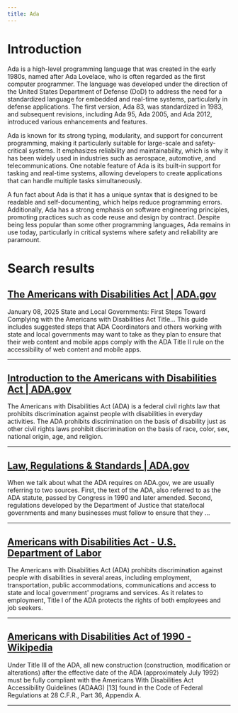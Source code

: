 ```yaml
---
title: Ada
---
```


# Introduction
Ada is a high-level programming language that was created in the early 1980s, named after Ada Lovelace, who is often regarded as the first computer programmer. The language was developed under the direction of the United States Department of Defense (DoD) to address the need for a standardized language for embedded and real-time systems, particularly in defense applications. The first version, Ada 83, was standardized in 1983, and subsequent revisions, including Ada 95, Ada 2005, and Ada 2012, introduced various enhancements and features.

Ada is known for its strong typing, modularity, and support for concurrent programming, making it particularly suitable for large-scale and safety-critical systems. It emphasizes reliability and maintainability, which is why it has been widely used in industries such as aerospace, automotive, and telecommunications. One notable feature of Ada is its built-in support for tasking and real-time systems, allowing developers to create applications that can handle multiple tasks simultaneously.

A fun fact about Ada is that it has a unique syntax that is designed to be readable and self-documenting, which helps reduce programming errors. Additionally, Ada has a strong emphasis on software engineering principles, promoting practices such as code reuse and design by contract. Despite being less popular than some other programming languages, Ada remains in use today, particularly in critical systems where safety and reliability are paramount.

# Search results


## [The Americans with Disabilities Act | ADA.gov](https://www.ada.gov/)

January 08, 2025 State and Local Governments: First Steps Toward Complying with the Americans with Disabilities Act Title... This guide includes suggested steps that ADA Coordinators and others working with state and local governments may want to take as they plan to ensure that their web content and mobile apps comply with the ADA Title II rule on the accessibility of web content and mobile apps.

---

## [Introduction to the Americans with Disabilities Act | ADA.gov](https://www.ada.gov/topics/intro-to-ada/)

The Americans with Disabilities Act (ADA) is a federal civil rights law that prohibits discrimination against people with disabilities in everyday activities. The ADA prohibits discrimination on the basis of disability just as other civil rights laws prohibit discrimination on the basis of race, color, sex, national origin, age, and religion.

---

## [Law, Regulations & Standards | ADA.gov](https://www.ada.gov/law-and-regs/)

When we talk about what the ADA requires on ADA.gov, we are usually referring to two sources. First, the text of the ADA, also referred to as the ADA statute, passed by Congress in 1990 and later amended. Second, regulations developed by the Department of Justice that state/local governments and many businesses must follow to ensure that they ...

---

## [Americans with Disabilities Act - U.S. Department of Labor](https://www.dol.gov/general/topic/disability/ada)

The Americans with Disabilities Act (ADA) prohibits discrimination against people with disabilities in several areas, including employment, transportation, public accommodations, communications and access to state and local government' programs and services. As it relates to employment, Title I of the ADA protects the rights of both employees and job seekers.

---

## [Americans with Disabilities Act of 1990 - Wikipedia](https://en.wikipedia.org/wiki/Americans_with_Disabilities_Act_of_1990)

Under Title III of the ADA, all new construction (construction, modification or alterations) after the effective date of the ADA (approximately July 1992) must be fully compliant with the Americans With Disabilities Act Accessibility Guidelines (ADAAG) [13] found in the Code of Federal Regulations at 28 C.F.R., Part 36, Appendix A.

---

